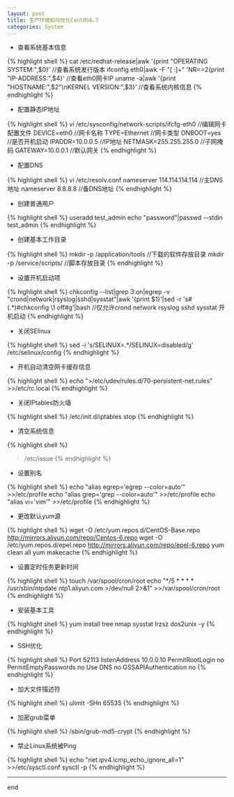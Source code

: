 ```yaml
---
layout: post
title: 生产环境如何优化CentOS6.7
categories: System
---
```


* 查看系统基本信息

{% highlight shell %}
cat /etc/redhat-release|awk '{print "OPERATING SYSTEM:",$0}'         //查看系统发行版本
ifconfig eth0|awk -F "[ :]+" 'NR==2{print "IP-ADDRESS:",$4}'            //查看eth0网卡IP
uname -a|awk '{print "HOSTNAME:",$2"\nKERNEL VERSION:",$3}'             //查看系统内核信息
{% endhighlight %}

* 配置静态IP地址

{% highlight shell %}
vi /etc/sysconfig/network-scripts/ifcfg-eth0         //编辑网卡配置文件
DEVICE=eth0             //网卡名称
TYPE=Ethernet           //网卡类型
ONBOOT=yes              //是否开机启动
IPADDR=10.0.0.5         //IP地址
NETMASK=255.255.255.0           //子网掩码
GATEWAY=10.0.0.1                //默认网关
{% endhighlight %}


* 配置DNS

{% highlight shell %}
vi /etc/resolv.conf
nameserver 114.114.114.114              //主DNS地址
nameserver 8.8.8.8              //备DNS地址
{% endhighlight %}

* 创建普通用户

{% highlight shell %}
useradd test_admin
echo "password"|passwd --stdin test_admin
{% endhighlight %}


* 创建基本工作目录


{% highlight shell %}
mkdir -p /application/tools                  //下载的软件存放目录
mkdir -p /service/scripts/                              //脚本存放目录
{% endhighlight %}

* 设置开机启动项

{% highlight shell %}
chkconfig --list|grep 3:on|egrep -v "crond|network|rsyslog|sshd|sysstat"|awk '{print $1}'|sed -r 's#(.*)#chkconfig \1 off#g'|bash           //仅允许crond network rsyslog sshd sysstat 开机启动
{% endhighlight %}


* 关闭SElinux

{% highlight shell %}
sed -i 's/SELINUX=.*/SELINUX=disabled/g' /etc/selinux/config 
{% endhighlight %}

* 开机自动清空网卡缓存信息

{% highlight shell %}
echo ">/etc/udev/rules.d/70-persistent-net.rules" >>/etc/rc.local
{% endhighlight %}


* 关闭IPtables防火墙

{% highlight shell %}
/etc/init.d/iptables stop
{% endhighlight %}

* 清空系统信息

{% highlight shell %}
>/etc/issue
{% endhighlight %}


* 设置别名

{% highlight shell %}
echo "alias egrep='egrep --color=auto'" >>/etc/profile
echo "alias grep='grep --color=auto'" >>/etc/profile
echo "alias vi='vim'" >>/etc/profile
{% endhighlight %}


* 更改默认yum源

{% highlight shell %}
wget -O /etc/yum.repos.d/CentOS-Base.repo http://mirrors.aliyun.com/repo/Centos-6.repo
wget -O /etc/yum.repos.d/epel.repo http://mirrors.aliyun.com/repo/epel-6.repo
yum clean all
yum makecache
{% endhighlight %}

* 设置定时任务更新时间

{% highlight shell %}
touch /var/spool/cron/root
echo "*/5 * * * * /usr/sbin/ntpdate ntp1.aliyun.com >/dev/null 2>&1" >>/var/spool/cron/root
{% endhighlight %}


* 安装基本工具

{% highlight shell %}
yum install tree nmap sysstat lrzsz dos2unix -y
{% endhighlight %}

* SSH优化

{% highlight shell %}
Port 52113
listenAddress 10.0.0.10
PermitRootLogin no
PermitEmptyPasswords no
Use DNS no
GSSAPIAuthentication no
{% endhighlight %}


* 加大文件描述符

{% highlight shell %}
ulimit -SHn 65535
{% endhighlight %}


* 加密grub菜单

{% highlight shell %}
/sbin/grub-md5-crypt
{% endhighlight %}


* 禁止Linux系统被Ping

{% highlight shell %}
echo "net.ipv4.icmp_echo_ignore_all=1" >>/etc/sysctl.conf
sysctl -p
{% endhighlight %}

---------------

end

